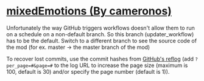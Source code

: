 # [mixedEmotions (By cameronos)](https://github.com/cameronos/mixedEmotions)

Unfortunately the way GitHub triggers workflows doesn't allow them to run on a schedule on a non-default branch. So this branch (updater_workflow) has to be the default. Switch to a different branch to see the source code of the mod (for ex. master -> the master branch of the mod)

To recover lost commits, use the commit hashes from [GitHub's reflog](https://api.github.com/repos/KtaneModules/mixedEmotions-cameronos/events) (add `?per_page=#&page=#` to the log URL to increase the page size (maximum is 100, default is 30) and/or specify the page number (default is 1)).
